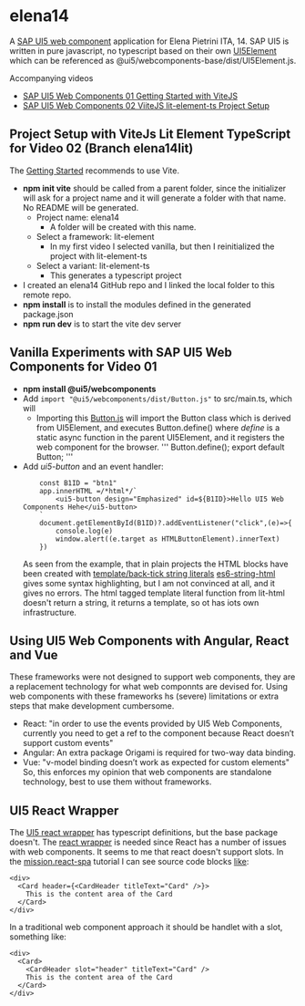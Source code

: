 # elena14

A [SAP UI5 web component](https://sap.github.io/ui5-webcomponents/) application for Elena Pietrini ITA, 14.
SAP UI5 is written in pure javascript, no typescript based on their own [UI5Element](https://github.com/SAP/ui5-webcomponents/blob/894628fa2dc7225936bb1609037054c7d9243f8e/packages/base/src/UI5Element.js#L59) which can be referenced as @ui5/webcomponents-base/dist/UI5Element.js.

Accompanying videos
- [SAP UI5 Web Components 01 Getting Started with ViteJS](https://youtu.be/cfdtbrs8sg0)
- [SAP UI5 Web Components 02 ViiteJS lit-element-ts Project Setup](https://youtu.be/r62zNZ3pIqw)

## Project Setup with ViteJs Lit Element TypeScript for Video 02 (Branch elena14lit)
The [Getting Started](https://sap.github.io/ui5-webcomponents/playground) recommends to use Vite.
- **npm init vite** should be called from a parent folder, since the initializer will ask for a project name and it will generate a folder with that name. No README will be generated.
    - Project name: elena14
        - A folder will be created with this name. 
    - Select a framework: lit-element
        - In my first video I selected vanilla, but then I reinitialized the project with lit-element-ts 
    - Select a variant: lit-element-ts
        - This generates a typescript project
- I created an elena14 GitHub repo and I linked the local folder to this remote repo.
- **npm install** is to install the modules defined in the generated package.json
- **npm run dev** is to start the vite dev server

## Vanilla Experiments with SAP UI5 Web Components for Video 01
- **npm install @ui5/webcomponents**
- Add `import "@ui5/webcomponents/dist/Button.js"` to src/main.ts, which will 
    - Importing this [Button.js](https://github.com/SAP/ui5-webcomponents/blob/master/packages/main/src/Button.js) will import the Button class which is derived from UI5Element, and executes Button.define() where *define* is a static async function in the parent UI5Element, and it registers the web component for the browser.
    '''
    Button.define();
    export default Button;
    '''
- Add *ui5-button* and an event handler:
    ```
        const B1ID = "btn1"
        app.innerHTML =/*html*/`
            <ui5-button design="Emphasized" id=${B1ID}>Hello UI5 Web Components Hehe</ui5-button>
        `
        document.getElementById(B1ID)?.addEventListener("click",(e)=>{
            console.log(e)
            window.alert((e.target as HTMLButtonElement).innerText)
        })    
    ```
    As seen from the example, that in plain projects the HTML blocks have been created with [template/back-tick string literals](https://blog.kevinchisholm.com/javascript/template-literals-basics/)
    [es6-string-html](https://marketplace.visualstudio.com/items?itemName=Tobermory.es6-string-html) gives some syntax highlighting, but I am not convinced at all, and it gives no errors.
    The html tagged template literal function from lit-html doesn't return a string, it returns a template, so ot has iots own infrastructure.

## Using UI5 Web Components with Angular, React and Vue
These frameworks were not designed to support web components, they are a replacement technology for what web componnts are devised for. Using web components with these frameworks hs (severe) limitations or extra steps that make development cumbersome.
- React: "in order to use the events provided by UI5 Web Components, currently you need to get a ref to the component because React doesn’t support custom events"
- Angular: An extra package Origami is required for two-way data binding.
- Vue: "v-model binding doesn’t work as expected for custom elements"
So, this enforces my opinion that web components are standalone technology, best to use them without frameworks. 

## UI5 React Wrapper
The [UI5 react wrapper](https://github.com/SAP/ui5-webcomponents#ui5-web-components-for-react) has typescript definitions, but the base package doesn't.
The [react wrapper](https://github.com/SAP/ui5-webcomponents-react) is needed since React has a number of issues with web components.
It seems to me that react doesn't support slots. In the [mission.react-spa](https://developers.sap.com/mission.react-spa.html) tutorial I can see source code blocks [like](https://developers.sap.com/tutorials/ui5-webcomponents-react-card.html):
```
<div>
  <Card header={<CardHeader titleText="Card" />}>
    This is the content area of the Card
  </Card>
</div>
```
In a traditional web component approach it should be handlet with a slot, something like:
```
<div>
  <Card>
    <CardHeader slot="header" titleText="Card" />
    This is the content area of the Card
  </Card>
</div>
```
